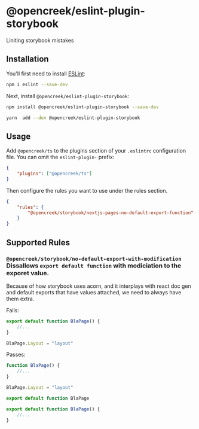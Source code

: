 # @opencreek/eslint-plugin-storybook

Liniting storybook mistakes

## Installation

You'll first need to install [ESLint](https://eslint.org/):

```sh
npm i eslint --save-dev
```

Next, install `@opencreek/eslint-plugin-storybook`:

```sh
npm install @opencreek/eslint-plugin-storybook --save-dev
```

```sh
yarn  add --dev @opencreek/eslint-plugin-storybook
```

## Usage

Add `@opencreek/ts` to the plugins section of your `.eslintrc` configuration file. You can omit the `eslint-plugin-` prefix:

```json
{
    "plugins": ["@opencreek/ts"]
}
```

Then configure the rules you want to use under the rules section.

```json
{
    "rules": {
        "@opencreek/storybook/nextjs-pages-no-default-export-function": "error"
    }
}
```

## Supported Rules

### `@opencreek/storybook/no-default-export-with-modification` Dissallows `export default function` with modiciation to the exporet value.

Because of how storybook uses acorn, and it interplays with react doc gen and default exports that have values attached, we need to always have them extra.

Fails:

```ts
export default function BlaPage() {
    //...
}

BlaPage.Layout = "layout"
```

Passes:

```ts
function BlaPage() {
    //...
}

BlaPage.Layout = "layout"

export default function BlaPage
```

```ts
export default function BlaPage() {
    //...
}
```
